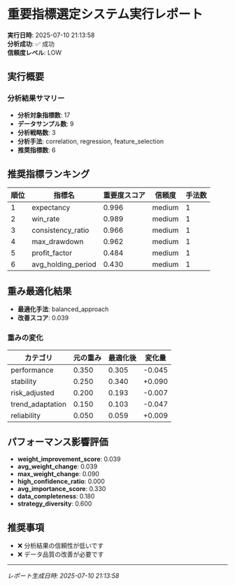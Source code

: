# 重要指標選定システム実行レポート

**実行日時**: 2025-07-10 21:13:58  
**分析成功**: ✅ 成功  
**信頼度レベル**: LOW  

## 実行概要

### 分析結果サマリー

- **分析対象指標数**: 17
- **データサンプル数**: 9
- **分析戦略数**: 3
- **分析手法**: correlation, regression, feature_selection
- **推奨指標数**: 6

## 推奨指標ランキング

| 順位 | 指標名 | 重要度スコア | 信頼度 | 手法数 |
|------|--------|-------------|--------|--------|
| 1 | expectancy | 0.996 | medium | 1 |
| 2 | win_rate | 0.989 | medium | 1 |
| 3 | consistency_ratio | 0.966 | medium | 1 |
| 4 | max_drawdown | 0.962 | medium | 1 |
| 5 | profit_factor | 0.484 | medium | 1 |
| 6 | avg_holding_period | 0.430 | medium | 1 |

## 重み最適化結果

- **最適化手法**: balanced_approach
- **改善スコア**: 0.039

### 重みの変化

| カテゴリ | 元の重み | 最適化後 | 変化量 |
|----------|----------|----------|--------|
| performance | 0.350 | 0.305 | -0.045 |
| stability | 0.250 | 0.340 | +0.090 |
| risk_adjusted | 0.200 | 0.193 | -0.007 |
| trend_adaptation | 0.150 | 0.103 | -0.047 |
| reliability | 0.050 | 0.059 | +0.009 |

## パフォーマンス影響評価

- **weight_improvement_score**: 0.039
- **avg_weight_change**: 0.039
- **max_weight_change**: 0.090
- **high_confidence_ratio**: 0.000
- **avg_importance_score**: 0.330
- **data_completeness**: 0.180
- **strategy_diversity**: 0.600

## 推奨事項

- ❌ 分析結果の信頼性が低いです
- ❌ データ品質の改善が必要です

---
*レポート生成日時: 2025-07-10 21:13:58*
